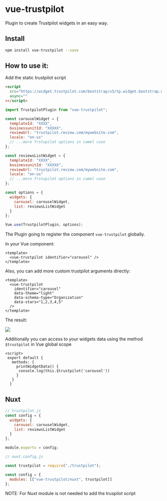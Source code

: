 # vue-trustpilot

Plugin to create Trustpilot widgets in an easy way.

## Install

```bash
npm install vue-trustpilot --save
```

## How to use it:

Add the static trustpilot script

```html
<script
  src="https://widget.trustpilot.com/bootstrap/v5/tp.widget.bootstrap.min.js"
  async=""
></script>
```

```js
import TrustpilotPlugin from "vue-trustpilot";

const carouselWidget = {
  templateId: "XXXX",
  businessunitId: "XXXXX",
  reviewUrl: "trustpilot.review.com/mywebsite.com",
  locale: "en-us"
  // ...more Trstupilot options in camel case
};

const reviewsListWidget = {
  templateId: "XXXX",
  businessunitId: "XXXXX",
  reviewUrl: "trustpilot.review.com/mywebsite.com",
  locale: "en-us"
  // ...more Trstupilot options in camel case
};

const options = {
  widgets: {
    carousel: carouselWidget,
    list: reviewsListWidget
  }
};

Vue.use(TrustpilotPlugin, options);
```

The Plugin going to register the component `vue-trustpilot` globally.

In your Vue component:

```vue
<template>
  <vue-trustpilot identifier="carousel" />
</template>
```

Also, you can add more custom trustpilot arguments directly:

```vue
<template>
  <vue-trustpilot
    identifier="carousel"
    data-theme="light"
    data-schema-type="Organization"
    data-stars="1,2,3,4,5"
  />
</template>
```

The result:

![](https://cl.ly/3837b22ea642/download/Image%2525202019-08-27%252520at%2525209.43.35%252520AM.png)

Additionally you can access to your widgets data using the method `$trustpilot` in Vue global scope

```vue
<script>
 export default {
   methods: {
     printWidgetData() {
      console.log(this.$trustpilot('carousel'))
     }
   }
  }

```

## Nuxt

```js
// trustpilot.js
const config = {
  widgets: {
    carousel: carouselWidget,
    list: reviewsListWidget
  }
};

module.exports = config;
```

```js
// nuxt.config.js

const trustpilot = require("./trustpilot");

const config = {
  modules: [["vue-trustpilot/nuxt", trustpilot]]
};
```

NOTE: For Nuxt module is not needed to add the truspilot script
